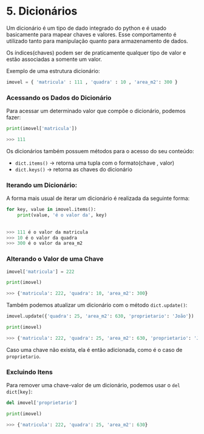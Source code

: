 # 5. Dicionários

Um dicionário é um tipo de dado integrado do python e é usado basicamente para mapear chaves e valores. Esse comportamento é utilizado tanto para manipulação quanto para armazenamento de dados.

Os índices(chaves) podem ser de praticamente qualquer tipo de valor e estão associadas a somente um valor.

Exemplo de uma estrutura dicionário:

```python
imovel = { 'matricula' : 111 , 'quadra' : 10 , 'area_m2': 300 }
```

### Acessando os Dados do Dicionário

Para acessar um determinado valor que compõe o dicionário, podemos fazer:

```python
print(imovel['matricula'])

>>> 111
```

Os dicionários também possuem métodos para o acesso do seu conteúdo:

* `dict.items()` -> retorna uma tupla com o formato(chave , valor)
* `dict.keys()` -> retorna as chaves do dicionário

### Iterando um Dicionário:

A forma mais usual de iterar um dicionário é realizada da seguinte forma:

```python
for key, value in imovel.items():
    print(value, 'é o valor da', key)
    
    
>>> 111 é o valor da matricula
>>> 10 é o valor da quadra
>>> 300 é o valor da area_m2
```

### Alterando o Valor de uma Chave

```python
imovel['matricula'] = 222

print(imovel)

>>> {'matricula': 222, 'quadra': 10, 'area_m2': 300}
```

Também podemos atualizar um dicionário com o método `dict.update()`:


```python
imovel.update({'quadra': 25, 'area_m2': 630, 'proprietario': 'João'})

print(imovel)

>>> {'matricula': 222, 'quadra': 25, 'area_m2': 630, 'proprietario': 'João'}
```

Caso uma chave não exista, ela é então adicionada, como é o caso de `proprietario`.
 

### Excluindo Itens

Para remover uma chave-valor de um dicionário, podemos usar o `del dict[key]`:

```python
del imovel['proprietario']

print(imovel)

>>> {'matricula': 222, 'quadra': 25, 'area_m2': 630}
```
